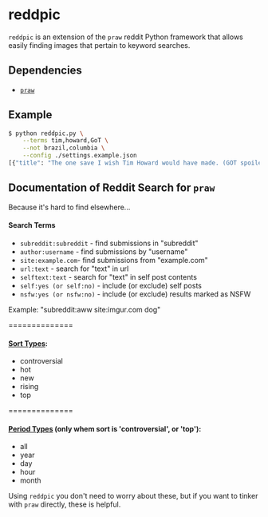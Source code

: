 reddpic
====

`reddpic` is an extension of the `praw` reddit Python framework that allows easily finding images that pertain to keyword searches. 

## Dependencies

* [`praw`](https://github.com/praw-dev/praw/)

## Example

```bash
$ python reddpic.py \
	--terms tim,howard,GoT \
	--not brazil,columbia \
	--config ./settings.example.json
[{"title": "The one save I wish Tim Howard would have made. (GOT spoilers)", "downs": 0, "ups": 8, "image": "http://i.imgur.com/OM1SPmH.jpg", "ncomments": 2, "subbreddit": "funny"}]
```

## Documentation of Reddit Search for `praw`

Because it's hard to find elsewhere...

#### Search Terms

* `subreddit:subreddit` - find submissions in "subreddit"
* `author:username` - find submissions by "username"
* `site:example.com`- find submissions from "example.com"
* `url:text` - search for "text" in url
* `selftext:text` - search for "text" in self post contents
* `self:yes (or self:no)` - include (or exclude) self posts
* `nsfw:yes (or nsfw:no)` - include (or exclude) results marked as NSFW

Example: "subreddit:aww site:imgur.com dog"

==============
#### [Sort Types](https://github.com/praw-dev/praw/blob/dffa47294c4a3f02dd0c37473c7a0a5676a6b06a/praw/__init__.py#L721):
- controversial
- hot
- new
- rising
- top

==============
#### [Period Types](https://github.com/praw-dev/praw/blob/dffa47294c4a3f02dd0c37473c7a0a5676a6b06a/praw/__init__.py#L723) (only whem sort is 'controversial', or 'top'):
- all
- year
- day 
- hour
- month

Using `reddpic` you don't need to worry about these, but if you want to tinker with `praw` directly, these is helpful.
